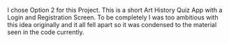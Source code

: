 I chose Option 2 for this Project.
This is a short Art History Quiz App with a Login and Registration Screen.
To be completely I was too ambitious with this idea originally and it all fell apart so it was condensed to the material seen in the code currently. 